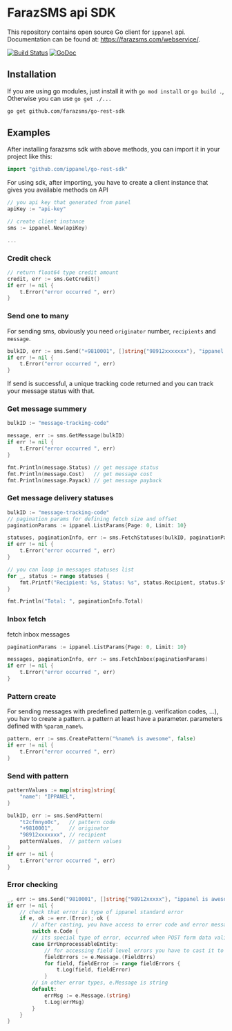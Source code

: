 # FarazSMS api SDK

This repository contains open source Go client for `ippanel` api. Documentation can be found at: <https://farazsms.com/webservice/>.

[![Build Status](https://travis-ci.org/ippanel/go-rest-sdk.svg?branch=master)](https://travis-ci.org/ippanel/go-rest-sdk) [![GoDoc](https://godoc.org/github.com/ippanel/go-rest-sdk?status.svg)](https://godoc.org/github.com/ippanel/go-rest-sdk)

## Installation

If you are using go modules, just install it with `go mod install` or `go build .`, Otherwise you can use `go get ./...`

```bash
go get github.com/farazsms/go-rest-sdk
```

## Examples

After installing farazsms sdk with above methods, you can import it in your project like this:

```go
import "github.com/ippanel/go-rest-sdk"
```

For using sdk, after importing, you have to create a client instance that gives you available methods on API

```go
// you api key that generated from panel
apiKey := "api-key"

// create client instance
sms := ippanel.New(apiKey)

...
```

### Credit check

```go
// return float64 type credit amount
credit, err := sms.GetCredit()
if err != nil {
    t.Error("error occurred ", err)
}
```

### Send one to many

For sending sms, obviously you need `originator` number, `recipients` and `message`.

```go
bulkID, err := sms.Send("+9810001", []string{"98912xxxxxxx"}, "ippanel is awesome")
if err != nil {
    t.Error("error occurred ", err)
}
```

If send is successful, a unique tracking code returned and you can track your message status with that.

### Get message summery

```go
bulkID := "message-tracking-code"

message, err := sms.GetMessage(bulkID)
if err != nil {
    t.Error("error occurred ", err)
}

fmt.Println(message.Status) // get message status
fmt.Println(message.Cost)   // get message cost
fmt.Println(message.Payack) // get message payback
```

### Get message delivery statuses

```go
bulkID := "message-tracking-code"
// pagination params for defining fetch size and offset
paginationParams := ippanel.ListParams{Page: 0, Limit: 10}

statuses, paginationInfo, err := sms.FetchStatuses(bulkID, paginationParams)
if err != nil {
    t.Error("error occurred ", err)
}

// you can loop in messages statuses list
for _, status := range statuses {
    fmt.Printf("Recipient: %s, Status: %s", status.Recipient, status.Status)
}

fmt.Println("Total: ", paginationInfo.Total)
```

### Inbox fetch

fetch inbox messages

```go
paginationParams := ippanel.ListParams{Page: 0, Limit: 10}

messages, paginationInfo, err := sms.FetchInbox(paginationParams)
if err != nil {
    t.Error("error occurred ", err)
}
```

### Pattern create

For sending messages with predefined pattern(e.g. verification codes, ...), you hav to create a pattern. a pattern at least have a parameter. parameters defined with `%param_name%`.

```go
pattern, err := sms.CreatePattern("%name% is awesome", false)
if err != nil {
    t.Error("error occurred ", err)
}
```

### Send with pattern

```go
patternValues := map[string]string{
    "name": "IPPANEL",
}

bulkID, err := sms.SendPattern(
    "t2cfmnyo0c",   // pattern code
    "+9810001",     // originator
    "98912xxxxxxx", // recipient
    patternValues,  // pattern values
)
if err != nil {
    t.Error("error occurred ", err)
}
```

### Error checking

```go
_, err := sms.Send("9810001", []string{"98912xxxxx"}, "ippanel is awesome")
if err != nil {
    // check that error is type of ippanel standard error
    if e, ok := err.(Error); ok {
        // after casting, you have access to error code and error message
        switch e.Code {
        // its special type of error, occurred when POST form data validation failed
        case ErrUnprocessableEntity:
            // for accessing field level errors you have to cast it to FieldErrors type
            fieldErrors := e.Message.(FieldErrs)
            for field, fieldError := range fieldErrors {
                t.Log(field, fieldError)
            }
        // in other error types, e.Message is string
        default:
            errMsg := e.Message.(string)
            t.Log(errMsg)
        }
    }
}
```
